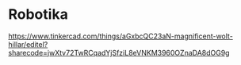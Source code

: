 # Robotika

https://www.tinkercad.com/things/aGxbcQC23aN-magnificent-wolt-hillar/editel?sharecode=jwXtv72TwRCqadYjSfziL8eVNKM3960OZnaDA8dOG9g
